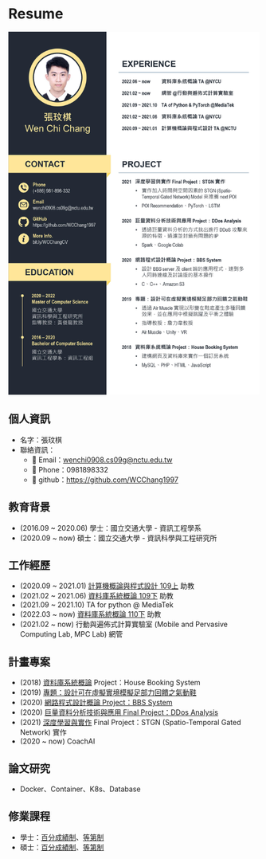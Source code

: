 # Resume
![](https://github.com/WCChang1997/Archived/blob/88be2ae1599930c970284b787da1ad64ae007e75/Resume_20220426.jpg)
## 個人資訊
- 名字：張玟棋
- 聯絡資訊：
    - :e-mail: Email：wenchi0908.cs09g@nctu.edu.tw
    - :iphone: Phone：0981898332
    - :link: github：https://github.com/WCChang1997

## 教育背景
- (2016.09 ~ 2020.06) 學士：國立交通大學 - 資訊工程學系
- (2020.09 ~ now) 碩士：國立交通大學 - 資訊科學與工程研究所

## 工作經歷
- (2020.09 ~ 2021.01) [計算機概論與程式設計 109上](https://timetable.nycu.edu.tw/?r=main/crsoutline&Acy=109&Sem=1&CrsNo=1173&lang=zh-tw) 助教
- (2021.02 ~ 2021.06) [資料庫系統概論 109下](https://timetable.nycu.edu.tw/?r=main/crsoutline&Acy=109&Sem=2&CrsNo=1175&lang=zh-tw) 助教
- (2021.09 ~ 2021.10) TA for python @ MediaTek
- (2022.03 ~ now) [資料庫系統概論 110下](https://timetable.nycu.edu.tw/?r=main/crsoutline&Acy=110&Sem=2&CrsNo=1169&lang=zh-tw) 助教
- (2021.02 ~ now) 行動與遍佈式計算實驗室 (Mobile and Pervasive Computing Lab, MPC Lab) 網管

## 計畫專案
- (2018) [資料庫系統概論](https://timetable.nycu.edu.tw/?r=main/crsoutline&Acy=106&Sem=1&CrsNo=1174&lang=zh-tw) Project：House Booking System
- (2019) [專題：設計可在虛擬實境模擬足部力回饋之氣動鞋](/SjSkIzhtSxiIIFSvKaYJKg)
- (2020) [網路程式設計概論 Project：BBS System](/eG-xU3vAT_y1fzqq46IigA)
- (2020) [巨量資料分析技術與應用 Final Project：DDos Analysis](/hzdFShlcTfmTMq104Mmmcg)
- (2021) [深度學習與實作](https://timetable.nycu.edu.tw/?r=main/crsoutline&Acy=109&Sem=2&CrsNo=5261&lang=zh-tw) Final Project：STGN (Spatio-Temporal Gated Network) 實作
- (2020 ~ now) CoachAI

## 論文研究
- Docker、Container、K8s、Database

## 修業課程
- 學士：[百分成績制](https://drive.google.com/file/d/1oe7pIqLGlagCO8cXxDVjm8k7Ojch-noW/view?usp=sharing)、[等第制](https://drive.google.com/file/d/1sguEndS3CrYopQWj9QeB_SVh_6m-6dAQ/view?usp=sharing)
- 碩士：[百分成績制](https://drive.google.com/file/d/1_B0hIYMwKTtDmZs5YO4D64_dI6w6V9f0/view?usp=sharing)、[等第制](https://drive.google.com/file/d/10tyRyGqErbV4Vo-hDnvNJxWKknpSR9Y2/view?usp=sharing)
